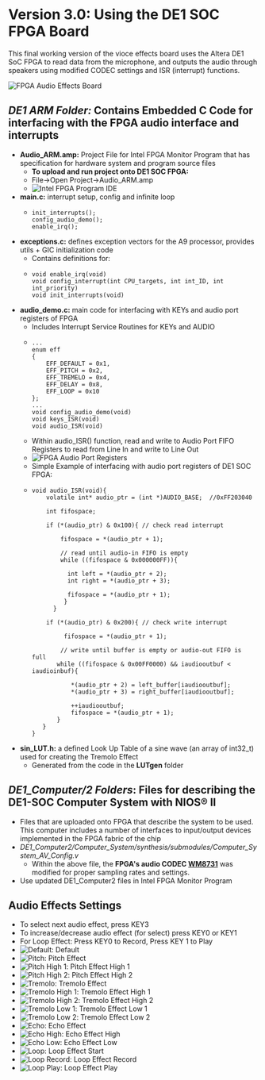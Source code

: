 # Version 3.0: Using the DE1 SOC FPGA Board

This final working version of the vioce effects board uses the Altera DE1 SoC FPGA to read data from the microphone, and outputs the audio through speakers using modified CODEC settings and ISR (interrupt) functions.

![FPGA Audio Effects Board](https://github.com/mayawarrier/ece342-final-project/blob/main/Documents%2C%20Manuals%20and%20Proposal/Photos/DE1_mic_2.jpg)

## _**DE1 ARM Folder:**_ Contains Embedded C Code for interfacing with the FPGA audio interface and interrupts
  - **Audio_ARM.amp:** Project File for Intel FPGA Monitor Program that has specification for hardware system and program source files
      - **To upload and run project onto DE1 SOC FPGA:**
      - File->Open Project->Audio_ARM.amp
      - ![Intel FPGA Program IDE](https://github.com/mayawarrier/ece342-final-project/blob/main/Documents%2C%20Manuals%20and%20Proposal/Photos/Intel_FPGA_Program.jpg)
  - **main.c:** interrupt setup, config and infinite loop
    - ```
      init_interrupts();
      config_audio_demo();
      enable_irq();
      ```
  - **exceptions.c:** defines exception vectors for the A9 processor, provides utils + GIC initialization code
      - Contains definitions for:
      - ```
        void enable_irq(void)
        void config_interrupt(int CPU_targets, int int_ID, int int_priority)
        void init_interrupts(void)
        ```
  - **audio_demo.c:** main code for interfacing with KEYs and audio port registers of FPGA
      - Includes Interrupt Service Routines for KEYs and AUDIO
      - ```
        ...
        enum eff
        {
            EFF_DEFAULT = 0x1,
            EFF_PITCH = 0x2,
            EFF_TREMELO = 0x4,
            EFF_DELAY = 0x8,
            EFF_LOOP = 0x10
        };
        ...
        void config_audio_demo(void)
        void keys_ISR(void)
        void audio_ISR(void)
        ```
     - Within audio_ISR() function, read and write to Audio Port FIFO Registers to read from Line In and write to Line Out
     - ![FPGA Audio Port Registers](https://github.com/mayawarrier/ece342-final-project/blob/main/Documents%2C%20Manuals%20and%20Proposal/Photos/de1_soc_audio_port_registers.jpg)
     - Simple Example of interfacing with audio port registers of DE1 SOC FPGA:
     - ```
       void audio_ISR(void){
	       volatile int* audio_ptr = (int *)AUDIO_BASE;  //0xFF203040

	       int fifospace;

	       if (*(audio_ptr) & 0x100){ // check read interrupt
	        
		       fifospace = *(audio_ptr + 1);

		       // read until audio-in FIFO is empty
               while ((fifospace & 0x000000FF)){
       
                 int left = *(audio_ptr + 2);
                 int right = *(audio_ptr + 3);
       
                 fifospace = *(audio_ptr + 1);
                }
             }
       
           if (*(audio_ptr) & 0x200){ // check write interrupt
	
		        fifospace = *(audio_ptr + 1);

               // write until buffer is empty or audio-out FIFO is full
              while ((fifospace & 0x00FF0000) && iaudiooutbuf < iaudioinbuf){
       
                  *(audio_ptr + 2) = left_buffer[iaudiooutbuf];
                  *(audio_ptr + 3) = right_buffer[iaudiooutbuf];
                  
                  ++iaudiooutbuf;
                  fifospace = *(audio_ptr + 1);
              }
          }
       }
       ```
  - **sin_LUT.h:** a defined Look Up Table of a sine wave (an array of int32_t) used for creating the Tremolo Effect
    - Generated from the code in the **LUTgen** folder

## _**DE1_Computer/2 Folders**_: Files for describing the DE1-SOC Computer System with NIOS® II
   - Files that are uploaded onto FPGA that describe the system to be used. This computer includes a number of interfaces to input/output devices implemented in the FPGA fabric of the chip
   - _DE1_Computer2/Computer_System/synthesis/submodules/Computer_System_AV_Config.v_
     - Within the above file, the **FPGA's audio CODEC [WM8731](https://cdn.sparkfun.com/datasheets/Dev/Arduino/Shields/WolfsonWM8731.pdf)** was modified for proper sampling rates and settings.
   - Use updated DE1_Computer2 files in Intel FPGA Monitor Program 

## Audio Effects Settings
- To select next audio effect, press KEY3
- To increase/decrease audio effect (for select) press KEY0 or KEY1
- For Loop Effect: Press KEY0 to Record, Press KEY 1 to Play
- ![Default](https://github.com/mayawarrier/ece342-final-project/blob/main/Documents%2C%20Manuals%20and%20Proposal/Photos/effect_1_def.jpg): Default
- ![Pitch](https://github.com/mayawarrier/ece342-final-project/blob/main/Documents%2C%20Manuals%20and%20Proposal/Photos/effect_2_pitch.jpg): Pitch Effect
- ![Pitch High 1](https://github.com/mayawarrier/ece342-final-project/blob/main/Documents%2C%20Manuals%20and%20Proposal/Photos/effect_3_pitch_h1.jpg): Pitch Effect High 1
- ![Pitch High 2](https://github.com/mayawarrier/ece342-final-project/blob/main/Documents%2C%20Manuals%20and%20Proposal/Photos/effect_4_pitch_h2.jpg): Pitch Effect High 2
- ![Tremolo](https://github.com/mayawarrier/ece342-final-project/blob/main/Documents%2C%20Manuals%20and%20Proposal/Photos/effect_5_tremelo.jpg): Tremolo Effect
- ![Tremolo High 1](https://github.com/mayawarrier/ece342-final-project/blob/main/Documents%2C%20Manuals%20and%20Proposal/Photos/effect_6_tremelo_h1.jpg): Tremolo Effect High 1
- ![Tremolo High 2](https://github.com/mayawarrier/ece342-final-project/blob/main/Documents%2C%20Manuals%20and%20Proposal/Photos/effect_7_tremelo_h2.jpg): Tremolo Effect High 2
- ![Tremolo Low 1](https://github.com/mayawarrier/ece342-final-project/blob/main/Documents%2C%20Manuals%20and%20Proposal/Photos/effect_8_tremelo_L1.jpg): Tremolo Effect Low 1
- ![Tremolo Low 2](https://github.com/mayawarrier/ece342-final-project/blob/main/Documents%2C%20Manuals%20and%20Proposal/Photos/effect_9_tremelo_L2.jpg): Tremolo Effect Low 2
- ![Echo](https://github.com/mayawarrier/ece342-final-project/blob/main/Documents%2C%20Manuals%20and%20Proposal/Photos/effect_10_echo.jpg): Echo Effect
- ![Echo High](https://github.com/mayawarrier/ece342-final-project/blob/main/Documents%2C%20Manuals%20and%20Proposal/Photos/effect_11_echo_HI.jpg): Echo Effect High
- ![Echo Low](https://github.com/mayawarrier/ece342-final-project/blob/main/Documents%2C%20Manuals%20and%20Proposal/Photos/effect_12_echo_LO.jpg): Echo Effect Low
- ![Loop](https://github.com/mayawarrier/ece342-final-project/blob/main/Documents%2C%20Manuals%20and%20Proposal/Photos/effect_13_loop.jpg): Loop Effect Start
- ![Loop Record](https://github.com/mayawarrier/ece342-final-project/blob/main/Documents%2C%20Manuals%20and%20Proposal/Photos/effect_14_loop_rec.jpg): Loop Effect Record
- ![Loop Play](https://github.com/mayawarrier/ece342-final-project/blob/main/Documents%2C%20Manuals%20and%20Proposal/Photos/effect_15_loop_play.jpg): Loop Effect Play
